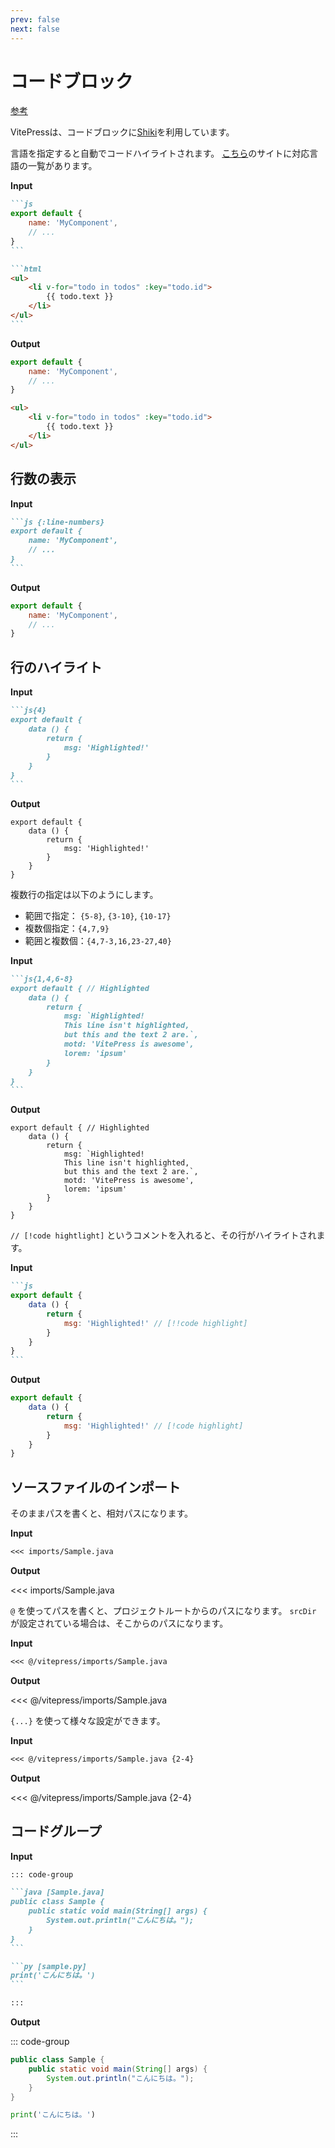```yaml
---
prev: false
next: false
---
```


# コードブロック

[参考](https://vitepress.dev/guide/markdown#syntax-highlighting-in-code-blocks)

VitePressは、コードブロックに[Shiki](https://shiki.style/)を利用しています。

言語を指定すると自動でコードハイライトされます。
[こちら](https://shiki.style/languages)のサイトに対応言語の一覧があります。

**Input**

````md
```js
export default {
    name: 'MyComponent',
    // ...
}
```
````

````md
```html
<ul>
    <li v-for="todo in todos" :key="todo.id">
        {{ todo.text }}
    </li>
</ul>
```
````

**Output**

```js
export default {
    name: 'MyComponent',
    // ...
}
```

```html
<ul>
    <li v-for="todo in todos" :key="todo.id">
        {{ todo.text }}
    </li>
</ul>
```

## 行数の表示

**Input**

````md
```js {:line-numbers}
export default {
    name: 'MyComponent',
    // ...
}
```
````

**Output**

```js {:line-numbers}
export default {
    name: 'MyComponent',
    // ...
}
```

## 行のハイライト

**Input**

````md
```js{4}
export default {
    data () {
        return {
            msg: 'Highlighted!'
        }
    }
}
```
````

**Output**

```js{4}
export default {
    data () {
        return {
            msg: 'Highlighted!'
        }
    }
}
```

複数行の指定は以下のようにします。

- 範囲で指定： `{5-8}`, `{3-10}`, `{10-17}`
- 複数個指定：`{4,7,9}`
- 範囲と複数個：`{4,7-3,16,23-27,40}`

**Input**

````md
```js{1,4,6-8}
export default { // Highlighted
    data () {
        return {
            msg: `Highlighted!
            This line isn't highlighted,
            but this and the text 2 are.`,
            motd: 'VitePress is awesome',
            lorem: 'ipsum'
        }
    }
}
```
````

**Output**

```js{1,4,6-8}
export default { // Highlighted
    data () {
        return {
            msg: `Highlighted!
            This line isn't highlighted,
            but this and the text 2 are.`,
            motd: 'VitePress is awesome',
            lorem: 'ipsum'
        }
    }
}
```

`// [!code hightlight]` というコメントを入れると、その行がハイライトされます。

**Input**

````md
```js
export default {
    data () {
        return {
            msg: 'Highlighted!' // [!!code highlight]
        }
    }
}
```
````

**Output**

```js
export default {
    data () {
        return {
            msg: 'Highlighted!' // [!code highlight]
        }
    }
}
```

## ソースファイルのインポート

そのままパスを書くと、相対パスになります。

**Input**

```md
<<< imports/Sample.java
```

**Output**

<<< imports/Sample.java

`@` を使ってパスを書くと、プロジェクトルートからのパスになります。
`srcDir` が設定されている場合は、そこからのパスになります。

**Input**

```md
<<< @/vitepress/imports/Sample.java
```

**Output**

<<< @/vitepress/imports/Sample.java

`{...}` を使って様々な設定ができます。

**Input**

```md
<<< @/vitepress/imports/Sample.java {2-4}
```

**Output**

<<< @/vitepress/imports/Sample.java {2-4}

## コードグループ

**Input**

````md
::: code-group

```java [Sample.java]
public class Sample {
    public static void main(String[] args) {
        System.out.println("こんにちは。");
    }
}
```

```py [sample.py]
print('こんにちは。')
```

:::
````

**Output**

::: code-group

```java [Sample.java]
public class Sample {
    public static void main(String[] args) {
        System.out.println("こんにちは。");
    }
}
```

```py [sample.py]
print('こんにちは。')
```

:::
